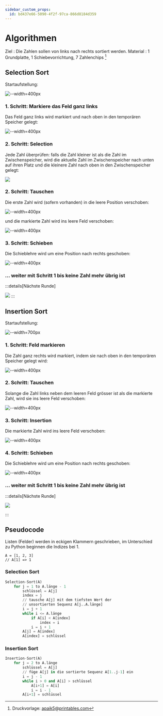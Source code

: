 ```yaml
---
sidebar_custom_props:
  id: bd437e66-5090-4f2f-97ca-866d8184d359
---
```


# Algorithmen

Ziel
: Die Zahlen sollen von links nach rechts sortiert werden.
Material
: 1 Grundplatte, 1 Schiebevorrichtung, 7 Zahlenchips [^1]

<Tabs>
<TabItem value="Selection Sort">

## Selection Sort

Startaufstellung:

![--width=400px](images/selection-s00.png)

### 1. Schritt: Markiere das Feld ganz links

Das Feld ganz links wird markiert und nach oben in den temporären Speicher gelegt: 

![--width=400px](images/selection-s01.png)

### 2. Schritt: Selection

Jede Zahl überprüfen: falls die Zahl kleiner ist als die Zahl im Zwischenspeicher, wird die aktuelle Zahl im Zwischenspeicher nach unten auf ihren Platz und die kleinere Zahl nach oben in den Zwischenspeicher gelegt:

![](images/selection-s02-full.png)


### 2. Schritt: Tauschen

Die erste Zahl wird (sofern vorhanden) in die leere Position verschoben:

![--width=400px](images/selection-s02b.png)

und die markierte Zahl wird ins leere Feld verschoben:

![--width=400px](images/selection-s02c.png)

### 3. Schritt: Schieben

Die Schieblehre wird um eine Position nach rechts geschoben:

![--width=400px](images/selection-s03.png)

### ... weiter mit Schritt 1 bis keine Zahl mehr übrig ist

:::details[Nächste Runde]

![](images/selection-s04.png)
:::

<Answer type="text" webKey="b1709e13-1f26-47d2-978e-18a96b7211ab" />

</TabItem>
<TabItem value="Insertion Sort">

## Insertion Sort

Startaufstellung:

![--width=700px](images/insertion-s00.png)


### 1. Schritt: Feld markieren

Die Zahl ganz rechts wird markiert, indem sie nach oben in den temporären Speicher gelegt wird:

![--width=400px](images/insertion-s01.png)

### 2. Schritt: Tauschen

Solange die Zahl links neben dem leeren Feld grösser ist als die markierte Zahl, wird sie ins leere Feld verschoben:

![--width=400px](images/insertion-s02.png)

### 3. Schritt: Insertion

Die markierte Zahl wird ins leere Feld verschoben:

![--width=400px](images/insertion-s03.png)


### 4. Schritt: Schieben

Die Schieblehre wird um eine Position nach rechts geschoben:

![--width=400px](images/insertion-s04.png)

### ... weiter mit Schritt 1 bis keine Zahl mehr übrig ist

:::details[Nächste Runde]

![](images/insertion-s05-full.png)

:::

<Answer type="text" webKey="13a1e010-9fc8-4639-9e6b-cccea8b8b1dc" />

</TabItem>
</Tabs>

## Pseudocode

Listen (Felder) werden in eckigen Klammern geschrieben, im Unterschied zu Python beginnen die Indizes bei 1.

```
A = [1, 2, 3]
// A[1] => 1
```

### Selection Sort

```py
Selection-Sort(A)
    for j = 1 to A.länge - 1
        schlüssel = A[j]
        index = j
        // tausche A[j] mit dem tiefsten Wert der
        // unsortierten Sequenz A[j..A.länge]
        i = j + 1
        while i <= A.länge
            if A[i] < A[index]
                index = i
            i = i + 1
        A[j] = A[index]
        A[index] = schlüssel 
```

### Insertion Sort

```py
Insertion-Sort(A)
    for j = 2 to A.länge
        schlüssel = A[j]
        // füge A[j] in die sortierte Sequenz A[1..j-1] ein
        i = j - 1
        while i > 0 and A[i] > schlüssel
            A[i+1] = A[i]
            i = i - 1
        A[i+1] = schlüssel
```

[^1]: Druckvorlage: [apaik5](https://www.printables.com/@apaik5_264920)@[printables.com](https://www.printables.com/model/340344-computer-science-sorting-algorithms-learning-tool)